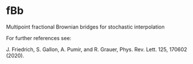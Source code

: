 # fBb
Multipoint fractional Brownian bridges for stochastic interpolation

For further references see:

J. Friedrich, S. Gallon, A. Pumir, and R. Grauer,
Phys. Rev. Lett. 125, 170602 (2020).
